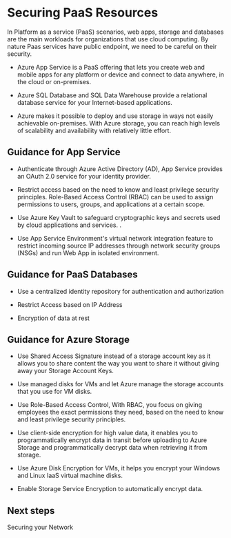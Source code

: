 # Securing PaaS Resources
In Platform as a service (PaaS) scenarios, web apps, storage and databases are the main workloads for organizations that use cloud computing. By nature Paas services have public endpoint, we need to be careful on their security. 
 
- Azure App Service is a PaaS offering that lets you create web and mobile apps for any platform or device and connect to data anywhere, in the cloud or on-premises.  


- Azure SQL Database and SQL Data Warehouse provide a relational database service for your Internet-based applications.  


- Azure makes it possible to deploy and use storage in ways not easily achievable on-premises. With Azure storage, you can reach high levels of scalability and availability with relatively little effort.  



 


## Guidance for App Service 

- Authenticate through Azure Active Directory (AD), App Service provides an OAuth 2.0 service for your identity provider.  

- Restrict access based on the need to know and least privilege security principles. Role-Based Access Control (RBAC) can be used to assign permissions to users, groups, and applications at a certain scope. 

- Use Azure Key Vault to safeguard cryptographic keys and secrets used by cloud applications and services. .  

- Use App Service Environment's  virtual network integration feature to restrict incoming source IP addresses through network security groups (NSGs) and run Web App in isolated environment. 


## Guidance for PaaS Databases 

- Use a centralized identity repository for authentication and authorization 


- Restrict Access based on IP Address 


- Encryption of data at rest 



## Guidance for Azure Storage 

- Use Shared Access Signature instead of a storage account key as it allows you to share content the way you want to share it without giving away your Storage Account Keys.  

- Use managed disks for VMs and let Azure manage the storage accounts that you use for VM disks. 


- Use Role-Based Access Control, With RBAC, you focus on giving employees the exact permissions they need, based on the need to know and least privilege security principles. 


- Use client-side encryption for high value data, it enables you to programmatically encrypt data in transit before uploading to Azure Storage and programmatically decrypt data when retrieving it from storage. 


- Use Azure Disk Encryption for VMs, it helps you encrypt your Windows and Linux IaaS virtual machine disks.  


- Enable Storage Service Encryption to automatically encrypt data. 



## Next steps 
Securing your Network 
